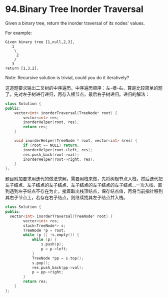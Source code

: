 # 94.Binary Tree Inorder Traversal 

Given a binary tree, return the inorder traversal of its nodes' values.

For example:
```
Given binary tree [1,null,2,3],
   1
    \
     2
    /
   3
return [1,3,2].
```

Note: Recursive solution is trivial, could you do it iteratively?

这道题要求输出二叉树的中序遍历。中序遍历顺序：左-根-右，算是比较简单的题了。先对左子树进行递归，再存入根节点，最后右子树递归。递归的解法：

```cpp
class Solution {
public:
    vector<int> inorderTraversal(TreeNode* root) {
        vector<int> res;
        inorderHelper(root, res);
        return res;
    }

    void inorderHelper(TreeNode * root, vector<int> &res) {
        if (root == NULL) return;
        inorderHelper(root->left, res);
        res.push_back(root->val);
        inorderHelper(root->right, res);
    }
};
```

题目附加要求用迭代的做法求解。需要用栈来做，先将树根节点入栈，然后迭代把左子结点、左子结点的左子结点、左子结点的左子结点的左子结点...一次入栈，直到遇到左子结点不存在为止。接着取出栈顶结点，保存结点值，再将当前指针移到其右子节点上，若存在右子结点，则继续找其左子结点并入栈。
```cpp
class Solution {
public:
  vector<int> inorderTraversal(TreeNode* root) {
        vector<int> res;
        stack<TreeNode*> s;
        TreeNode *p = root;
        while (p || !s.empty()) {
            while (p) {
                s.push(p);
                p = p->left;
            }
            TreeNode *pp = s.top();
            s.pop();
            res.push_back(pp->val);
            p = pp->right;
        }
        return res;
    }
};
```
